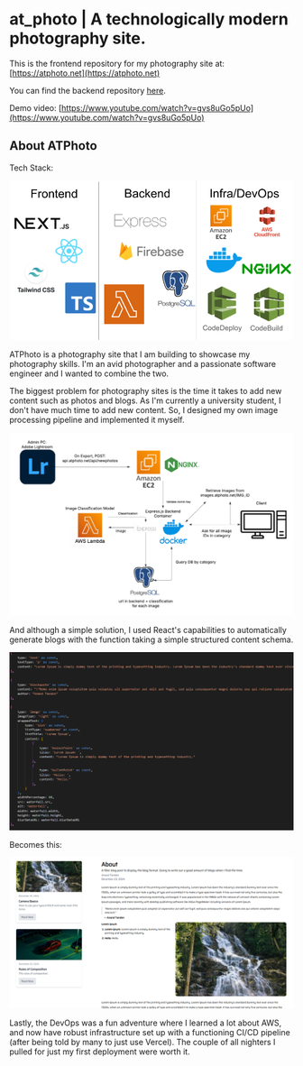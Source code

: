 # at_photo | A technologically modern photography site.

This is the frontend repository for my photography site at: [https://atphoto.net](https://atphoto.net)

You can find the backend repository [here](https://github.com/m3di0cre3/at_photo_backend).

Demo video: [https://www.youtube.com/watch?v=gvs8uGo5pUo](https://www.youtube.com/watch?v=gvs8uGo5pUo)

## About ATPhoto

Tech Stack:

![image](readmeImgs/ATPhotoTechStack.png)


ATPhoto is a photography site that I am building to showcase my photography skills. I'm an avid photographer and a passionate software engineer and I wanted to combine the two.

The biggest problem for photography sites is the time it takes to add new content such as photos and blogs. As I'm currently a university student, I don't have much time to add new content. So, I designed my own image processing pipeline and implemented it myself.

![image](readmeImgs/ATPhotoImageClassificationPipeline.png)

And although a simple solution, I used React's capabilities to automatically generate blogs with the function taking a simple structured content schema.

![image](readmeImgs/blogComponentsSS.png)

Becomes this:

![image](readmeImgs/blogSS.png)


Lastly, the DevOps was a fun adventure where I learned a lot about AWS, and now have robust infrastructure set up with a functioning CI/CD pipeline (after being told by many to just use Vercel). The couple of all nighters I pulled for just my first deployment were worth it.










